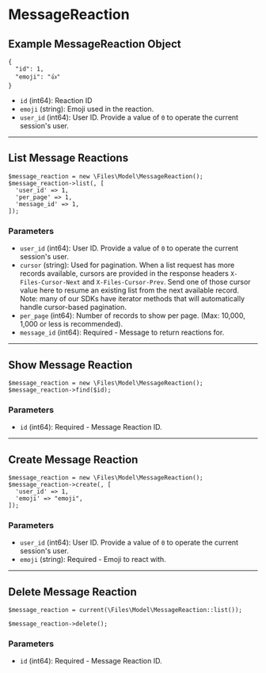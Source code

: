 # MessageReaction

## Example MessageReaction Object

```
{
  "id": 1,
  "emoji": "👍"
}
```

* `id` (int64): Reaction ID
* `emoji` (string): Emoji used in the reaction.
* `user_id` (int64): User ID.  Provide a value of `0` to operate the current session's user.

---

## List Message Reactions

```
$message_reaction = new \Files\Model\MessageReaction();
$message_reaction->list(, [
  'user_id' => 1,
  'per_page' => 1,
  'message_id' => 1,
]);
```


### Parameters

* `user_id` (int64): User ID.  Provide a value of `0` to operate the current session's user.
* `cursor` (string): Used for pagination.  When a list request has more records available, cursors are provided in the response headers `X-Files-Cursor-Next` and `X-Files-Cursor-Prev`.  Send one of those cursor value here to resume an existing list from the next available record.  Note: many of our SDKs have iterator methods that will automatically handle cursor-based pagination.
* `per_page` (int64): Number of records to show per page.  (Max: 10,000, 1,000 or less is recommended).
* `message_id` (int64): Required - Message to return reactions for.

---

## Show Message Reaction

```
$message_reaction = new \Files\Model\MessageReaction();
$message_reaction->find($id);
```


### Parameters

* `id` (int64): Required - Message Reaction ID.

---

## Create Message Reaction

```
$message_reaction = new \Files\Model\MessageReaction();
$message_reaction->create(, [
  'user_id' => 1,
  'emoji' => "emoji",
]);
```


### Parameters

* `user_id` (int64): User ID.  Provide a value of `0` to operate the current session's user.
* `emoji` (string): Required - Emoji to react with.

---

## Delete Message Reaction

```
$message_reaction = current(\Files\Model\MessageReaction::list());

$message_reaction->delete();
```

### Parameters

* `id` (int64): Required - Message Reaction ID.

